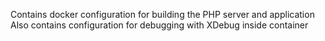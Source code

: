 Contains docker configuration for building the PHP server and application
Also contains configuration for debugging with XDebug inside container